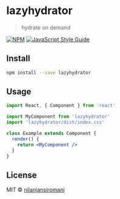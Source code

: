 # lazyhydrator

> hydrate on demand

[![NPM](https://img.shields.io/npm/v/lazyhydrator.svg)](https://www.npmjs.com/package/lazyhydrator) [![JavaScript Style Guide](https://img.shields.io/badge/code_style-standard-brightgreen.svg)](https://standardjs.com)

## Install

```bash
npm install --save lazyhydrator
```

## Usage

```jsx
import React, { Component } from 'react'

import MyComponent from 'lazyhydrator'
import 'lazyhydrator/dist/index.css'

class Example extends Component {
  render() {
    return <MyComponent />
  }
}
```

## License

MIT © [nilanjansiromani](https://github.com/nilanjansiromani)
